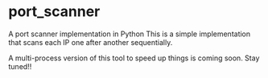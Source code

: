 # port_scanner
A port scanner implementation in Python
This is a simple implementation that scans each IP one after another sequentially. 

A multi-process version of this tool to speed up things is coming soon. Stay tuned!!
